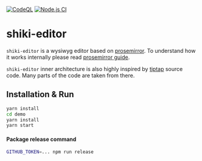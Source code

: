 [![CodeQL](https://github.com/shikimori/shiki-editor/actions/workflows/codeql-analysis.yml/badge.svg)](https://github.com/shikimori/shiki-editor/actions/workflows/codeql-analysis.yml) [![Node.js CI](https://github.com/shikimori/shiki-editor/actions/workflows/tests.yml/badge.svg)](https://github.com/shikimori/shiki-editor/actions/workflows/tests.yml) 

# shiki-editor
`shiki-editor` is a wysiwyg editor based on [prosemirror](https://prosemirror.net/). To understand how it works internally please read [prosemirror guide](https://prosemirror.net/docs/guide/).

`shiki-editor` inner architecture is also highly inspired by [tiptap](https://github.com/scrumpy/tiptap) source code. Many parts of the code are taken from there.


## Installation & Run

```sh
yarn install
cd demo
yarn install
yarn start
```



#### Package release command
```sh
GITHUB_TOKEN=... npm run release
```
